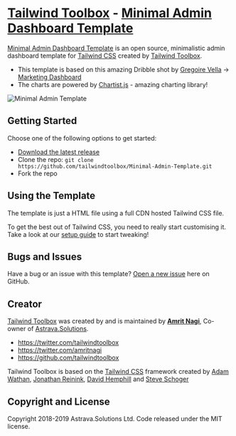 # [Tailwind Toolbox](https://www.tailwindtoolbox.com/) - [Minimal Admin Dashboard Template](https://www.tailwindtoolbox.com/templates/minimal-admin-template)

[Minimal Admin Dashboard Template](https://www.tailwindtoolbox.com/templates/admin-template) is an open source, minimalistic admin dashboard template for [Tailwind CSS](https://tailwindcss.com/) created by [Tailwind Toolbox](https://www.tailwindtoolbox.com/).

* This template is based on this amazing Dribble shot by [Gregoire Vella](https://dribbble.com/gregoirevella) -> [Marketing Dashboard](https://dribbble.com/shots/6531694-Marketing-Dashboard)
* The charts are powered by [Chartist.js](https://gionkunz.github.io/chartist-js/) - amazing charting library!

![Minimal Admin Template](https://www.tailwindtoolbox.com/templates/minimal-admin-template.png)

## Getting Started

Choose one of the following options to get started:
* [Download the latest release](https://github.com/tailwindtoolbox/Minimal-Admin-Template/archive/master.zip)
* Clone the repo: `git clone https://github.com/tailwindtoolbox/Minimal-Admin-Template.git`
* Fork the repo

## Using the Template

The template is just a HTML file using a full CDN hosted Tailwind CSS file.

To get the best out of Tailwind CSS, you need to really start customising it.
Take a look at our [setup guide](https://www.tailwindtoolbox.com/setup) to start tweaking!

## Bugs and Issues

Have a bug or an issue with this template? [Open a new issue](https://github.com/tailwindtoolbox/Minimal-Admin-Template/issues/new) here on GitHub.

## Creator

[Tailwind Toolbox](https://www.tailwindtoolbox.com/) was created by and is maintained by **[Amrit Nagi](https://amritnagi.info/)**, Co-owner of [Astrava.Solutions](https://astrava.solutions).

* https://twitter.com/tailwindtoolbox
* https://twitter.com/amritnagi
* https://github.com/tailwindtoolbox

Tailwind Toolbox is based on the [Tailwind CSS](https://www.tailwindcss.com/) framework created by [Adam Wathan](https://twitter.com/adamwathan), [Jonathan Reinink](https://twitter.com/reinink), [David Hemphill](https://twitter.com/davidhemphill) and [Steve Schoger](https://twitter.com/steveschoger)




## Copyright and License

Copyright 2018-2019 Astrava.Solutions Ltd. Code released under the MIT license.
